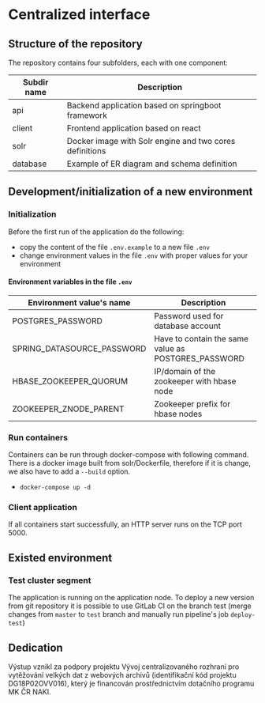 # Centralized interface

## Structure of the repository

The repository contains four subfolders, each with one component:

| Subdir name | Description                                             |
|-------------|---------------------------------------------------------|
| api         | Backend application based on springboot framework       |
| client      | Frontend application based on react                     |
| solr        | Docker image with Solr engine and two cores definitions |
| database    | Example of ER diagram and schema definition             |

## Development/initialization of a new environment

### Initialization

Before the first run of the application do the following:
- copy the content of the file `.env.example` to a new file `.env`
- change environment values in the file `.env` with proper values for your environment

#### Environment variables in the file `.env`

| Environment value's name   | Description                                         |
|----------------------------|-----------------------------------------------------|
| POSTGRES_PASSWORD          | Password used for database account                  |
| SPRING_DATASOURCE_PASSWORD | Have to contain the same value as POSTGRES_PASSWORD |
| HBASE_ZOOKEEPER_QUORUM     | IP/domain of the zookeeper with hbase node          |
| ZOOKEEPER_ZNODE_PARENT     | Zookeeper prefix for hbase nodes                    |

### Run containers

Containers can be run through docker-compose with following command.
There is a docker image built from solr/Dockerfile, therefore if it 
is change, we also have to add a `--build` option.

- `docker-compose up -d`

### Client application

If all containers start successfully, an HTTP server runs on the TCP port 5000. 

## Existed environment

### Test cluster segment
 
The application is running on the application node. To deploy a new version from 
git repository it is possible to use GitLab CI on the branch test (merge changes from `master`
to `test` branch and manually run pipeline's job `deploy-test`)

## Dedication

Výstup vznikl za podpory projektu Vývoj centralizovaného rozhraní pro vytěžování velkých dat z webových archivů (identifikační kód projektu DG18P02OVV016), který je financován prostřednictvím dotačního programu MK ČR NAKI.
